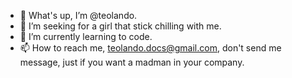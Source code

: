 - 👋 What's up, I’m @teolando.
- 👀 I’m seeking for a girl that stick chilling with me.
- 🌱 I’m currently learning to code.
- 📫 How to reach me, teolando.docs@gmail.com, don't send me message, just if you want a madman in your company.
